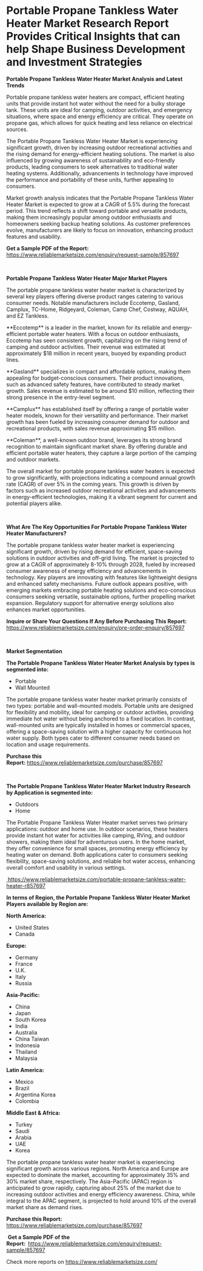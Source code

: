<p><h1>Portable Propane Tankless Water Heater Market Research Report Provides Critical Insights that can help Shape Business Development and Investment Strategies</h1></p><p><strong>Portable Propane Tankless Water Heater Market Analysis and Latest Trends</strong></p>
<p><p>Portable propane tankless water heaters are compact, efficient heating units that provide instant hot water without the need for a bulky storage tank. These units are ideal for camping, outdoor activities, and emergency situations, where space and energy efficiency are critical. They operate on propane gas, which allows for quick heating and less reliance on electrical sources.</p><p>The Portable Propane Tankless Water Heater Market is experiencing significant growth, driven by increasing outdoor recreational activities and the rising demand for energy-efficient heating solutions. The market is also influenced by growing awareness of sustainability and eco-friendly products, leading consumers to seek alternatives to traditional water heating systems. Additionally, advancements in technology have improved the performance and portability of these units, further appealing to consumers.</p><p>Market growth analysis indicates that the Portable Propane Tankless Water Heater Market is expected to grow at a CAGR of 5.5% during the forecast period. This trend reflects a shift toward portable and versatile products, making them increasingly popular among outdoor enthusiasts and homeowners seeking backup heating solutions. As customer preferences evolve, manufacturers are likely to focus on innovation, enhancing product features and usability.</p></p>
<p><strong>Get a Sample PDF of the Report:&nbsp;</strong> <a href="https://www.reliablemarketsize.com/enquiry/request-sample/857697?utm_campaign=3069&utm_medium=2&utm_source=Github&utm_content=ia&utm_term=05032025&utm_id=portable-propane-tankless-water-heater">https://www.reliablemarketsize.com/enquiry/request-sample/857697</a></p>
<p>&nbsp;</p>
<p><strong>Portable Propane Tankless Water Heater Major Market Players</strong></p>
<p><p>The portable propane tankless water heater market is characterized by several key players offering diverse product ranges catering to various consumer needs. Notable manufacturers include Eccotemp, Gasland, Camplux, TC-Home, Ridgeyard, Coleman, Camp Chef, Costway, AQUAH, and EZ Tankless. </p><p>**Eccotemp** is a leader in the market, known for its reliable and energy-efficient portable water heaters. With a focus on outdoor enthusiasts, Eccotemp has seen consistent growth, capitalizing on the rising trend of camping and outdoor activities. Their revenue was estimated at approximately $18 million in recent years, buoyed by expanding product lines.</p><p>**Gasland** specializes in compact and affordable options, making them appealing for budget-conscious consumers. Their product innovations, such as advanced safety features, have contributed to steady market growth. Sales revenue is estimated to be around $10 million, reflecting their strong presence in the entry-level segment.</p><p>**Camplux** has established itself by offering a range of portable water heater models, known for their versatility and performance. Their market growth has been fueled by increasing consumer demand for outdoor and recreational products, with sales revenue approximating $15 million.</p><p>**Coleman**, a well-known outdoor brand, leverages its strong brand recognition to maintain significant market share. By offering durable and efficient portable water heaters, they capture a large portion of the camping and outdoor markets.</p><p>The overall market for portable propane tankless water heaters is expected to grow significantly, with projections indicating a compound annual growth rate (CAGR) of over 5% in the coming years. This growth is driven by factors such as increased outdoor recreational activities and advancements in energy-efficient technologies, making it a vibrant segment for current and potential players alike.</p></p>
<p>&nbsp;</p>
<p><strong>What Are The Key Opportunities For Portable Propane Tankless Water Heater Manufacturers?</strong></p>
<p><p>The portable propane tankless water heater market is experiencing significant growth, driven by rising demand for efficient, space-saving solutions in outdoor activities and off-grid living. The market is projected to grow at a CAGR of approximately 8-10% through 2028, fueled by increased consumer awareness of energy efficiency and advancements in technology. Key players are innovating with features like lightweight designs and enhanced safety mechanisms. Future outlook appears positive, with emerging markets embracing portable heating solutions and eco-conscious consumers seeking versatile, sustainable options, further propelling market expansion. Regulatory support for alternative energy solutions also enhances market opportunities.</p></p>
<p><strong>Inquire or Share Your Questions If Any Before Purchasing This Report:</strong> <a href="https://www.reliablemarketsize.com/enquiry/pre-order-enquiry/857697?utm_campaign=3069&utm_medium=2&utm_source=Github&utm_content=ia&utm_term=05032025&utm_id=portable-propane-tankless-water-heater">https://www.reliablemarketsize.com/enquiry/pre-order-enquiry/857697</a></p>
<p>&nbsp;</p>
<p><strong>Market Segmentation</strong></p>
<p><strong>The Portable Propane Tankless Water Heater Market Analysis by types is segmented into:</strong></p>
<p><ul><li>Portable</li><li>Wall Mounted</li></ul></p>
<p><p>The portable propane tankless water heater market primarily consists of two types: portable and wall-mounted models. Portable units are designed for flexibility and mobility, ideal for camping or outdoor activities, providing immediate hot water without being anchored to a fixed location. In contrast, wall-mounted units are typically installed in homes or commercial spaces, offering a space-saving solution with a higher capacity for continuous hot water supply. Both types cater to different consumer needs based on location and usage requirements.</p></p>
<p><strong>Purchase this Report:&nbsp;</strong><a href="https://www.reliablemarketsize.com/purchase/857697?utm_campaign=3069&utm_medium=2&utm_source=Github&utm_content=ia&utm_term=05032025&utm_id=portable-propane-tankless-water-heater">https://www.reliablemarketsize.com/purchase/857697</a></p>
<p>&nbsp;</p>
<p><strong>The Portable Propane Tankless Water Heater Market Industry Research by Application is segmented into:</strong></p>
<p><ul><li>Outdoors</li><li>Home</li></ul></p>
<p><p>The Portable Propane Tankless Water Heater market serves two primary applications: outdoor and home use. In outdoor scenarios, these heaters provide instant hot water for activities like camping, RVing, and outdoor showers, making them ideal for adventurous users. In the home market, they offer convenience for small spaces, promoting energy efficiency by heating water on demand. Both applications cater to consumers seeking flexibility, space-saving solutions, and reliable hot water access, enhancing overall comfort and usability in various settings.</p></p>
<p><a href="https://www.reliablemarketsize.com/portable-propane-tankless-water-heater-r857697?utm_campaign=3069&utm_medium=2&utm_source=Github&utm_content=ia&utm_term=05032025&utm_id=portable-propane-tankless-water-heater">&nbsp;https://www.reliablemarketsize.com/portable-propane-tankless-water-heater-r857697</a></p>
<p><strong>In terms of Region, the Portable Propane Tankless Water Heater Market Players available by Region are:</strong></p>
<p>
    <p> <strong> North America: </strong>
        <ul>
            <li>United States</li>
            <li>Canada</li>
        </ul>
        </p> 
    <p> <strong> Europe: </strong>
        <ul>
            <li>Germany</li>
            <li>France</li>
            <li>U.K.</li>
            <li>Italy</li>
            <li>Russia</li>
        </ul>
        </p> 
    <p> <strong> Asia-Pacific: </strong>
        <ul>
            <li>China</li>
            <li>Japan</li>
            <li>South Korea</li>
            <li>India</li>
            <li>Australia</li>
            <li>China Taiwan</li>
            <li>Indonesia</li>
            <li>Thailand</li>
            <li>Malaysia</li>
        </ul>
        </p> 
    <p> <strong> Latin America: </strong>
        <ul>
            <li>Mexico</li>
            <li>Brazil</li>
            <li>Argentina Korea</li>
            <li>Colombia</li>
        </ul>
        </p> 
    <p> <strong> Middle East & Africa: </strong>
        <ul>
            <li>Turkey</li>
            <li>Saudi</li>
            <li>Arabia</li>
            <li>UAE</li>
            <li>Korea</li>
        </ul>
    </p>
    </p>
<p><p>The portable propane tankless water heater market is experiencing significant growth across various regions. North America and Europe are expected to dominate the market, accounting for approximately 35% and 30% market share, respectively. The Asia-Pacific (APAC) region is anticipated to grow rapidly, capturing about 25% of the market due to increasing outdoor activities and energy efficiency awareness. China, while integral to the APAC segment, is projected to hold around 10% of the overall market share as demand rises.</p></p>
<p><strong>Purchase this Report: </strong><a href="https://www.reliablemarketsize.com/purchase/857697?utm_campaign=3069&utm_medium=2&utm_source=Github&utm_content=ia&utm_term=05032025&utm_id=portable-propane-tankless-water-heater">https://www.reliablemarketsize.com/purchase/857697</a></p>
<p>&nbsp;<strong>Get a Sample PDF of the Report:&nbsp;&nbsp;</strong><a href="https://www.reliablemarketsize.com/enquiry/request-sample/857697?utm_campaign=3069&utm_medium=2&utm_source=Github&utm_content=ia&utm_term=05032025&utm_id=portable-propane-tankless-water-heater">https://www.reliablemarketsize.com/enquiry/request-sample/857697</a></p>
<p><strong></strong></p>
<p>Check more reports on <a href="https://www.reliablemarketsize.com/?utm_campaign=3069&utm_medium=2&utm_source=Github&utm_content=ia&utm_term=05032025&utm_id=portable-propane-tankless-water-heater">https://www.reliablemarketsize.com/</a></p>